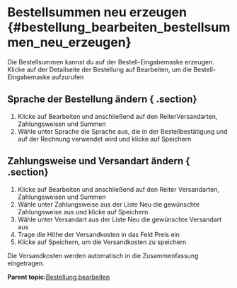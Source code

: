 # Bestellsummen neu erzeugen {#bestellung_bearbeiten_bestellsummen_neu_erzeugen}

Die Bestellsummen kannst du auf der Bestell-Eingabemaske erzeugen. Klicke auf der Detailseite der Bestellung auf Bearbeiten, um die Bestell-Eingabemaske aufzurufen

## Sprache der Bestellung ändern { .section}

1.  Klicke auf Bearbeiten und anschließend auf den ReiterVersandarten, Zahlungsweisen und Summen
2.  Wähle unter Sprache die Sprache aus, die in der Bestellbestätigung und auf der Rechnung verwendet wird und klicke auf Speichern

## Zahlungsweise und Versandart ändern { .section}

1.  Klicke auf Bearbeiten und anschließend auf den Reiter Versandarten, Zahlungsweisen und Summen
2.  Wähle unter Zahlungsweise aus der Liste Neu die gewünschte Zahlungsweise aus und klicke auf Speichern
3.  Wähle unter Versandart aus der Liste Neu die gewünschte Versandart aus
4.  Trage die Höhe der Versandkosten in das Feld Preis ein
5.  Klicke auf Speichern, um die Versandkosten zu speichern

Die Versandkosten werden automatisch in die Zusammenfassung eingetragen.

**Parent topic:**[Bestellung bearbeiten](13_3_Bestellung_bearbeiten.md)

